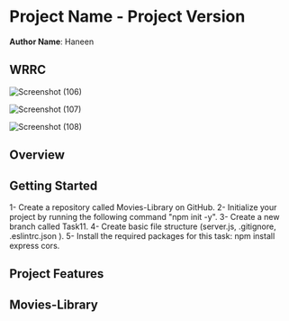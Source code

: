 
# Project Name - Project Version

**Author Name**: Haneen

## WRRC

![Screenshot (106)](https://user-images.githubusercontent.com/98957434/154872942-f689279b-59ba-467c-9cb6-e4624a052ab5.png)

![Screenshot (107)](https://user-images.githubusercontent.com/98957434/155178280-8378210e-e7d5-404d-bb08-eeb7bf42f321.png)

![Screenshot (108)](https://user-images.githubusercontent.com/98957434/155538020-5d483584-658f-428c-a457-98eee55ace31.png)

## Overview

## Getting Started

1- Create a repository called Movies-Library on GitHub.
2- Initialize your project by running the following command "npm init -y".
3- Create a new branch called Task11.
4- Create basic file structure (server.js, .gitignore, .eslintrc.json ).
5- Install the required packages for this task: npm install express cors.

## Project Features
<!-- What are the features included in you app -->

## Movies-Library
